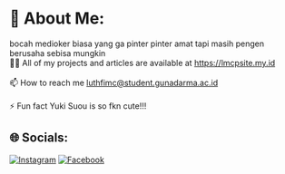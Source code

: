 # 💫 About Me:
bocah medioker biasa yang ga pinter pinter amat tapi masih pengen berusaha sebisa mungkin<br>👨‍💻 All of my projects and articles are available at https://lmcpsite.my.id<br><br>📫 How to reach me luthfimc@student.gunadarma.ac.id<br><br>⚡ Fun fact Yuki Suou is so fkn cute!!!


## 🌐 Socials:
[![Instagram](https://img.shields.io/badge/Instagram-%23E4405F.svg?logo=Instagram&logoColor=white)](https://instagram.com/Luthfi_269) 
[![Facebook](https://img.shields.io/badge/Facebook-%2523E4405F.svg?logo=Facebook&color=blue)](https://www.facebook.com/luthfiMC269/) 
